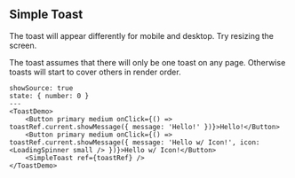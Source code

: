 ## Simple Toast

The toast will appear differently for mobile and desktop. Try resizing the screen.

The toast assumes that there will only be one toast on any page. Otherwise toasts will start to cover others in render order.

```react
showSource: true
state: { number: 0 }
---
<ToastDemo>
	<Button primary medium onClick={() => toastRef.current.showMessage({ message: 'Hello!' })}>Hello!</Button>
	<Button primary medium onClick={() => toastRef.current.showMessage({ message: 'Hello w/ Icon!', icon: <LoadingSpinner small /> })}>Hello w/ Icon!</Button>
	<SimpleToast ref={toastRef} />
</ToastDemo>
```
